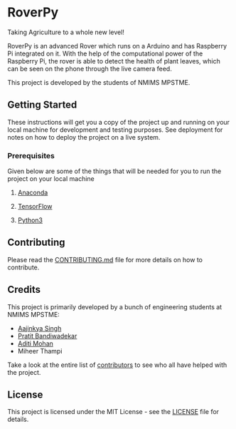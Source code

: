 # RoverPy

Taking Agriculture to a whole new level!

RoverPy is an advanced Rover which runs on a Arduino and has Raspberry Pi integrated on it. With the help of the computational power of the Raspberry Pi, the rover is able to detect the health of plant leaves, which can be seen on the phone through the live camera feed.

This project is developed by the students of NMIMS MPSTME.

## Getting Started

These instructions will get you a copy of the project up and running on your local machine for development and testing purposes. See deployment for notes on how to deploy the project on a live system.

### Prerequisites

Given below are some of the things that will be needed for you to run the project on your local machine

1. [Anaconda](https://www.anaconda.com/distribution/)

2. [TensorFlow](https://www.tensorflow.org/install)

3. [Python3](https://www.python.org/downloads/)

## Contributing

Please read the [CONTRIBUTING.md](CONTRIBUTING.md) file for more details on how to contribute.


## Credits

This project is primarily developed by a bunch of engineering students at NMIMS MPSTME:

- [Aajinkya Singh](https://github.com/aajinkya1203)
- [Pratit Bandiwadekar](https://github.com/pratit23)
- [Aditi Mohan](https://github.com/)
- Miheer Thampi

Take a look at the entire list of [contributors](https://github.com/aajinkya1203/RoverPy/graphs/contributors) to see who all have helped with the project.

## License

This project is licensed under the MIT License - see the [LICENSE](LICENSE) file for details.

